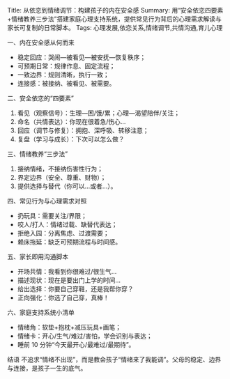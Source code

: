 Title: 从依恋到情绪调节：构建孩子的内在安全感
Summary: 用“安全依恋四要素+情绪教养三步法”搭建家庭心理支持系统，提供常见行为背后的心理需求解读与家长可复制的日常脚本。
Tags: 心理发展,依恋关系,情绪调节,共情沟通,育儿心理

一、内在安全感从何而来
- 稳定回应：哭闹—被看见—被安抚—恢复秩序；
- 可预期日常：规律作息、固定流程；
- 一致边界：规则清晰，执行一致；
- 连接感：被接纳、被看见、被需要。

二、安全依恋的“四要素”
1) 看见（观察信号）：生理—困/饿/累；心理—渴望陪伴/关注；
2) 命名（共情表达）：你现在很着急/伤心…
3) 回应（调节与修复）：拥抱、深呼吸、转移注意；
4) 复盘（学习与成长）：下次可以怎么做？

三、情绪教养“三步法”
1) 接纳情绪，不接纳伤害性行为；
2) 界定边界（安全、尊重、财物）；
3) 提供选择与替代（你可以…或者…）。

四、常见行为与心理需求对照
- 扔玩具：需要关注/界限；
- 咬人/打人：情绪过载、缺替代表达；
- 拒绝入园：分离焦虑、过渡需要；
- 赖床拖延：缺乏可预期流程与时间感。

五、家长即用沟通脚本
- 开场共情：我看到你很难过/很生气…
- 描述现状：现在是要出门上学的时间…
- 给出选择：你要自己穿鞋，还是我帮你穿？
- 正向强化：你选了自己穿，真棒！

六、家庭支持系统小清单
- 情绪角：软垫+抱枕+减压玩具+画笔；
- 情绪卡：开心/生气/难过/害怕，学会识别与表达；
- 睡前 10 分钟“今天最开心/最难过/最期待”。

结语
不追求“情绪不出现”，而是教会孩子“情绪来了我能调”。父母的稳定、边界与连接，是孩子一生的底气。

